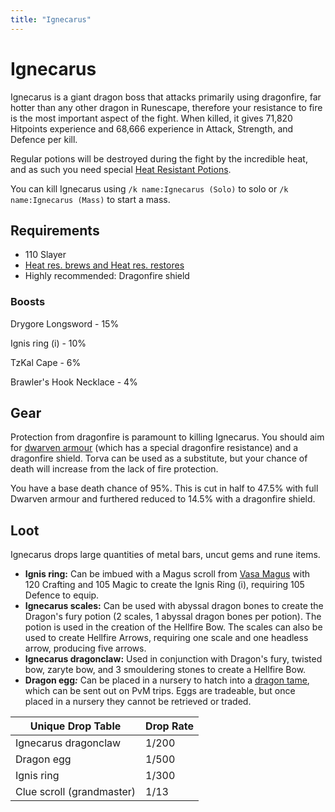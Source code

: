 ```yaml
---
title: "Ignecarus"
---
```


# Ignecarus

Ignecarus is a giant dragon boss that attacks primarily using dragonfire, far hotter than any other dragon in Runescape, therefore your resistance to fire is the most important aspect of the fight. When killed, it gives 71,820 Hitpoints experience and 68,666 experience in Attack, Strength, and Defence per kill.

Regular potions will be destroyed during the fight by the incredible heat, and as such you need special [Heat Resistant Potions](https://bso-wiki.oldschool.gg/skills/herblore).

You can kill Ignecarus using `/k name:Ignecarus (Solo)` to solo or `/k name:Ignecarus (Mass)` to start a mass.

## Requirements

- 110 Slayer
- [Heat res. brews and Heat res. restores](../../skills/herblore.md)
- Highly recommended: Dragonfire shield

### Boosts

Drygore Longsword - 15%

Ignis ring (i) - 10%

TzKal Cape - 6%

Brawler's Hook Necklace - 4%

## Gear

Protection from dragonfire is paramount to killing Ignecarus. You should aim for [dwarven armour](../../custom-items/equippables/#dwarven-armour) (which has a special dragonfire resistance) and a dragonfire shield. Torva can be used as a substitute, but your chance of death will increase from the lack of fire protection.

You have a base death chance of 95%. This is cut in half to 47.5% with full Dwarven armour and furthered reduced to 14.5% with a dragonfire shield.

## Loot

Ignecarus drops large quantities of metal bars, uncut gems and rune items.

- **Ignis ring:** Can be imbued with a Magus scroll from [Vasa Magus](vasa-magus.md#loot) with 120 Crafting and 105 Magic to create the Ignis Ring (i), requiring 105 Defence to equip.
- **Ignecarus scales:** Can be used with abyssal dragon bones to create the Dragon's fury potion (2 scales, 1 abyssal dragon bones per potion). The potion is used in the creation of the Hellfire Bow. The scales can also be used to create Hellfire Arrows, requiring one scale and one headless arrow, producing five arrows.
- **Ignecarus dragonclaw:** Used in conjunction with Dragon's fury, twisted bow, zaryte bow, and 3 smouldering stones to create a Hellfire Bow.
- **Dragon egg**_**:**_ Can be placed in a nursery to hatch into a [dragon tame](../../custom-items/tames/igne-tame.md), which can be sent out on PvM trips. Eggs are tradeable, but once placed in a nursery they cannot be retrieved or traded.

| **Unique Drop Table**     | **Drop Rate** |
| ------------------------- | ------------- |
| Ignecarus dragonclaw      | 1/200         |
| Dragon egg                | 1/500         |
| Ignis ring                | 1/300         |
| Clue scroll (grandmaster) | 1/13          |
